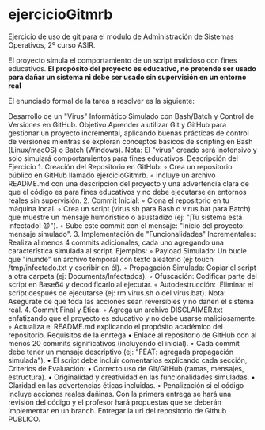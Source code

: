 # ejercicioGitmrb
Ejercicio de uso de git para el módulo de Administración de Sistemas Operativos, 2º curso ASIR.

El proyecto simula el comportamiento de un script malicioso con fines educativos.
<b>El propósito del proyecto es educativo, no pretende ser usado para dañar un sistema ni debe ser usado sin supervisión en un entorno real</b>

El enunciado formal de la tarea a resolver es la siguiente:

Desarrollo de un "Virus" Informático Simulado con Bash/Batch y Control de Versiones en GitHub.
Objetivo
Aprender a utilizar Git y GitHub para gestionar un proyecto incremental, aplicando buenas prácticas de control de versiones mientras se exploran conceptos básicos de scripting en Bash (Linux/macOS) o Batch (Windows). Nota: El "virus" creado será inofensivo y solo simulará comportamientos para fines educativos.
Descripción del Ejercicio
    1. Creación del Repositorio en GitHub:
        ◦ Crea un repositorio público en GitHub llamado ejercicioGitmrb.
        ◦ Incluye un archivo README.md con una descripción del proyecto y una advertencia clara de que el código es para fines educativos y no debe ejecutarse en entornos reales sin supervisión.
    2. Commit Inicial:
        ◦ Clona el repositorio en tu máquina local.
        ◦ Crea un script (virus.sh para Bash o virus.bat para Batch) que muestre un mensaje humorístico o asustadizo (ej: "¡Tu sistema está infectado! 😈").
        ◦ Sube este commit con el mensaje: "Inicio del proyecto: mensaje simulado". 
    3. Implementación de "Funcionalidades" Incrementales:
       Realiza al menos 4 commits adicionales, cada uno agregando una característica simulada al script. Ejemplos:
        ◦ Payload Simulado: Un bucle que "inunde" un archivo temporal con texto aleatorio (ej: touch /tmp/infectado.txt y escribir en él).
        ◦ Propagación Simulada: Copiar el script a otra carpeta (ej: Documents/Infectados). 
        ◦ Ofuscación: Codificar parte del script en Base64 y decodificarlo al ejecutar.
        ◦ Autodestrucción:  Eliminar el script después de ejecutarse (ej: rm virus.sh o del virus.bat). 
          Nota: Asegúrate de que toda las acciones sean reversibles y no dañen el sistema real.
    4. Commit Final y Ética:
        ◦ Agrega un archivo DISCLAIMER.txt enfatizando que el proyecto es educativo y no debe usarse maliciosamente.
        ◦ Actualiza el README.md explicando el propósito académico del repositorio.
Requisitos de la enrtega
    • Enlace al repositorio de GitHub con al menos 20 commits significativos (incluyendo el inicial).
    • Cada commit debe tener un mensaje descriptivo (ej: "FEAT: agregada propagación simulada").
    • El script debe incluir comentarios explicando cada sección,
Criterios de Evaluación: 
    • Correcto uso de Git/GitHub (ramas, mensajes, estructura).
    • Originalidad y creatividad en las funcionalidades simuladas.
    • Claridad en las advertencias éticas incluidas.
    • Penalización si el código incluye acciones reales dañinas.
Con la primera entrega se hará una revisión del código y el profesor hará propuestas que se deberán implementar en un branch.
Entregar la url del repositorio de Github PUBLICO.

